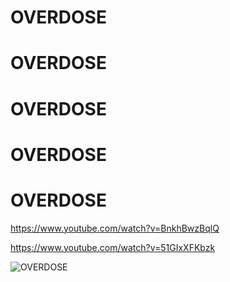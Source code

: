 <h1>OVERDOSE</h1>

<h1>OVERDOSE</h1>

<h1>OVERDOSE</h1>

<h1>OVERDOSE</h1>

<h1>OVERDOSE</h1>

https://www.youtube.com/watch?v=BnkhBwzBqlQ

https://www.youtube.com/watch?v=51GIxXFKbzk

![OVERDOSE](https://i.pinimg.com/564x/5c/63/5b/5c635b1a1f482d563807f9d0a79e6857.jpg)
